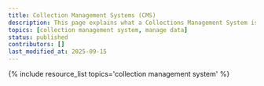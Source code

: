 ```yaml
---
title: Collection Management Systems (CMS)
description: This page explains what a Collections Management System is, when and how you might use one, and what to consider when choosing one. You can also find links out to more detailed information about specific CMS options.
topics: [collection management system, manage data]
status: published
contributors: []
last_modified_at: 2025-09-15
---
```


{% include resource_list topics='collection management system' %}
